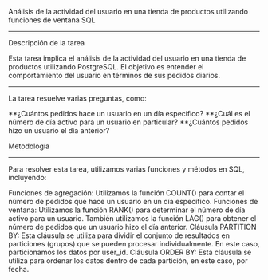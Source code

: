 Análisis de la actividad del usuario en una tienda de productos utilizando funciones de ventana SQL
____________________________________________________________________________________________________
Descripción de la tarea

Esta tarea implica el análisis de la actividad del usuario en una tienda de productos utilizando PostgreSQL. El objetivo es entender el comportamiento del usuario en términos de sus pedidos diarios.
________________________________________
La tarea resuelve varias preguntas, como:

**¿Cuántos pedidos hace un usuario en un día específico?
**¿Cuál es el número de día activo para un usuario en particular?
**¿Cuántos pedidos hizo un usuario el día anterior?

Metodología
_________________________
Para resolver esta tarea, utilizamos varias funciones y métodos en SQL, incluyendo:

Funciones de agregación: Utilizamos la función COUNT() para contar el número de pedidos que hace un usuario en un día específico.
Funciones de ventana: Utilizamos la función RANK() para determinar el número de día activo para un usuario. También utilizamos la función LAG() para obtener el número de pedidos que un usuario hizo el día anterior.
Cláusula PARTITION BY: Esta cláusula se utiliza para dividir el conjunto de resultados en particiones (grupos) que se pueden procesar individualmente. En este caso, particionamos los datos por user_id.
Cláusula ORDER BY: Esta cláusula se utiliza para ordenar los datos dentro de cada partición, en este caso, por fecha.




